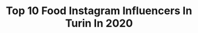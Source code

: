 ---
title: Top 10 Food Instagram Influencers In Turin In 2020
description: >-
  Find top food Instagram influencers in Turin in 2020. Most popular hashtags: #foodporn #turin #torino #iorestoacasa.
platform: Instagram
profiles:
  - username: "sarapiovano__"
    fullname: >-
      Sara Piovano
    location: "Italy"
    followers: 13173
    engagement: 816
    commentsToLikes: 0.023560
    avatar: "https://scontent-ams4-1.cdninstagram.com/v/t51.2885-19/s320x320/57012712_375459176393901_3368998460383559680_n.jpg?_nc_ht=scontent-ams4-1.cdninstagram.com&_nc_ohc=70aaKOTdx10AX8IKqTz&oh=e629b8310186d4c71e256a5b0b0610a3&oe=5EB2278B"
    verified: false
    hashtags: "#bestchampagne, #camionisti, #langheroero, #guidemichelin"
  - username: "vitofoodplanner"
    fullname: >-
      Vito Mansueto
    location: "Italy"
    followers: 6122
    engagement: 645
    commentsToLikes: 0.421570
    avatar: "https://scontent-ams4-1.cdninstagram.com/v/t51.2885-19/s320x320/65884179_485207618906948_5694259523548610560_n.jpg?_nc_ht=scontent-ams4-1.cdninstagram.com&_nc_ohc=ANCCpuOOwW4AX8NH31V&oh=dcf95034afd0c9407bd33ffee6a2bbe7&oe=5EB9A757"
    verified: false
    hashtags: "#green, #torta, #criollo, #fisioterapia"
  - username: "fabio.fi"
    fullname: >-
      F A B I O ®
    location: "Italy"
    followers: 20154
    engagement: 598
    commentsToLikes: 0.056506
    avatar: "https://scontent-ams4-1.cdninstagram.com/v/t51.2885-19/s320x320/82635304_893569537766201_1910482078386880512_n.jpg?_nc_ht=scontent-ams4-1.cdninstagram.com&_nc_ohc=OS3wnxKy8HoAX-NDWEe&oh=015ada7139bd32216dc59cc3aa780c2b&oe=5EBA12CF"
    verified: false
    hashtags: "#menwhitclass, #menfashion, #guywhitstyle, #creta"
  - username: "noemi_trm"
    fullname: >-
      Noemi Trombetta
    location: "Italy"
    followers: 16440
    engagement: 317
    commentsToLikes: 0.055818
    avatar: "https://scontent-amt2-1.cdninstagram.com/v/t51.2885-19/s320x320/90942025_504629173566905_1372156452373790720_n.jpg?_nc_ht=scontent-amt2-1.cdninstagram.com&_nc_ohc=r41PrIP1UPQAX_j3LWg&oh=353c3784caf753024567f3981acdd7f9&oe=5EBAE82D"
    verified: false
    hashtags: "#colors, #healtyfood, #makeawish, #cicciopancake"
  - username: "art___of___food"
    fullname: >-
      Roberta || Food Blogger
    location: "Italy"
    followers: 16126
    engagement: 629
    commentsToLikes: 0.117473
    avatar: "https://instagram.fbki2-1.fna.fbcdn.net/v/t51.2885-19/s320x320/64838863_388766778512001_6628403275362205696_n.jpg?_nc_ht=instagram.fbki2-1.fna.fbcdn.net&_nc_ohc=GcCtGq2x6mkAX-Gf3dQ&oh=1b84768b1f1ff8e6a9a02fb9f9174f14&oe=5EB5E55F"
    verified: false
    hashtags: "#healthylifestyle, #relaxing, #healthyfood, #foodies"
  - username: "serena_filomena"
    fullname: >-
      Serena Filomena
    location: "Italy"
    followers: 15890
    engagement: 162
    commentsToLikes: 0.055135
    avatar: "https://scontent-ams4-1.cdninstagram.com/v/t51.2885-19/s320x320/87885067_529851600969329_3312453326146109440_n.jpg?_nc_ht=scontent-ams4-1.cdninstagram.com&_nc_ohc=pO-AXw3ZuLwAX-3srqA&oh=a615f1eac71e0a2156e30b5f69ec2341&oe=5EBBBE33"
    verified: false
    hashtags: "#cosmeticinaturali, #eyeshadow, #naturalproducts, #igersoftheday"
  - username: "piedmontfood"
    fullname: >-
      • PIEDMONT FOOD •
    location: "Italy"
    followers: 29702
    engagement: 119
    commentsToLikes: 0.009138
    avatar: "https://scontent-ams4-1.cdninstagram.com/v/t51.2885-19/s320x320/59883333_313407142891394_7527413172492304384_n.jpg?_nc_ht=scontent-ams4-1.cdninstagram.com&_nc_ohc=kkaEu523k3AAX-H_5NU&oh=abbd69cce11314b61f1ffc831bd51e21&oe=5EB1EEBC"
    verified: false
    hashtags: "#italianfood, #romano, #roma, #italyfoodorntorino"
  - username: "peanutbutterandcrunches"
    fullname: >-
      Nocciolina 🥜
    location: "Italy"
    followers: 9726
    engagement: 527
    commentsToLikes: 0.036834
    avatar: "https://scontent-ams4-1.cdninstagram.com/v/t51.2885-19/s320x320/79752292_447588566186931_7288209478657245184_n.jpg?_nc_ht=scontent-ams4-1.cdninstagram.com&_nc_ohc=pVhQifCzKTQAX_lzONE&oh=aaf817c281611a4f952024fee6b4f4af&oe=5EAA0291"
    verified: false
    hashtags: "#scorpio, #aquarius, #aries, #patisserie"
  - username: "riccardochina"
    fullname: >-
      𝐆 𝐑 𝐈 𝐆 𝐈 𝐎
    location: "Italy"
    followers: 81045
    engagement: 489
    commentsToLikes: 0.049999
    avatar: "https://scontent-ams4-1.cdninstagram.com/v/t51.2885-19/s320x320/44865148_598319797282286_3020123051523047424_n.jpg?_nc_ht=scontent-ams4-1.cdninstagram.com&_nc_ohc=gHKH2XLPU_kAX8T5oP4&oh=bc812c654b89e58b2d1d8903215ad3a9&oe=5EB97E35"
    verified: false
    hashtags: "#body, #coffee, #fyp, #duetto"
  - username: "sourdoughpizza_lovecchiopiero"
    fullname: >-
      Piero Lovecchio
    location: "Italy"
    followers: 6877
    engagement: 645
    commentsToLikes: 0.067151
    avatar: "https://scontent-lht6-1.cdninstagram.com/v/t51.2885-19/s320x320/37993770_243608216282678_3578696042427711488_n.jpg?_nc_ht=scontent-lht6-1.cdninstagram.com&_nc_ohc=NffbQD8sgeIAX-AvIxM&oh=1077c629fa0e3d8659b0ca007435c2ac&oe=5EBBD727"
    verified: false
    hashtags: "#fermentiamo, #noyeast, #ferment, #fermenting"
---